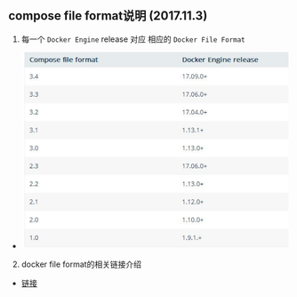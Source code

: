 ## compose file format说明 (2017.11.3)
1. 每一个 `Docker Engine` release 对应 相应的 `Docker File Format`
* ![对应关系](https://github.com/GalenDeng/Docker/blob/master/6.docker-compose/compose_file_format_and_Docker_Engine_release.jpg)
2. docker file format的相关链接介绍
* [链接](https://docs.docker.com/compose/compose-file/)